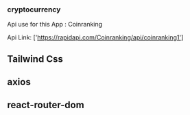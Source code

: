 
### cryptocurrency

Api use for this App : Coinranking


Api  Link: ['https://rapidapi.com/Coinranking/api/coinranking1'] 

## Tailwind Css
## axios
## react-router-dom